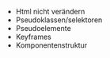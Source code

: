 - Html nicht verändern
- Pseudoklassen/selektoren
- Pseudoelemente
- Keyframes
- Komponentenstruktur
